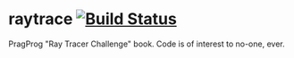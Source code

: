 # raytrace [![Build Status](https://travis-ci.com/timpelican/raytrace.svg?branch=master&status=passed)](https://travis-ci.com/github/timpelican/raytrace)

PragProg "Ray Tracer Challenge" book.  Code is of interest to no-one, ever.
